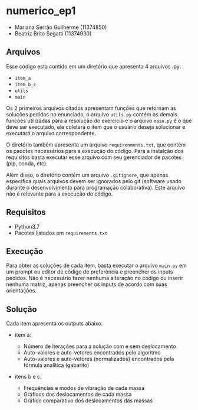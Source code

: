 # numerico_ep1
 - Mariana Serrão Guilherme (11374850)
 - Beatriz Brito Segatti (11374930)

## Arquivos

Esse código esta contido em um diretório que apresenta 4 arquivos .py:
 - `item_a`
 - `item_b_c`
 - `utils`
 - `main`

Os 2 primeiros arquivos citados apresentam funções que retornam as soluções pedidas no enunciado, o arquivo `utils.py` contém as demais funcões utilizadas para a resolução do exercício e o arquivo `main.py` é o que deve ser executado, ele coletará o item que o usuário deseja solucionar e executará o arquivo correspondente.

O diretório também apresenta um arquivo `requirenments.txt`, que contém os pacotes necessários para a execução do código. Para a instalção dos requisitos basta executar esse arquivo com seu gerenciador de pacotes (pip, conda, etc).

Além disso, o diretório contém um arquivo `.gitignore`, que apenas especifica quais arquivos devem ser ignorados pelo git (software usado durante o desenvolvimento para programação colaborativa). Este arquivo não é relevante para a execução do código.

## Requisitos

- Python3.7
- Pacotes listados em `requirements.txt`

## Execução

Para obter as soluções de cada item, basta executar o arquivo `main.py` em um prompt ou editor de código de preferência e preencher os inputs pedidos. Não é necessário fazer nenhuma alteração no código ou inserir nenhuma matriz, apenas preencher os inputs de acordo com suas orientações.

## Solução

Cada item apresenta os outputs abaixo:

- item a:

    - Número de iterações para a solução com e sem deslocamento
    - Auto-valores e auto-vetores encontrados pelo algoritmo
    - Auto-valores e auto-vetores (normalizados) encontrados pela fórmula analítica (gabarito)

- itens b e c:

    - Frequências e modos de vibração de cada massa
    - Gráficos dos deslocamentos de cada massa
    - Gráfico comparativo dos deslocamentos das massas
